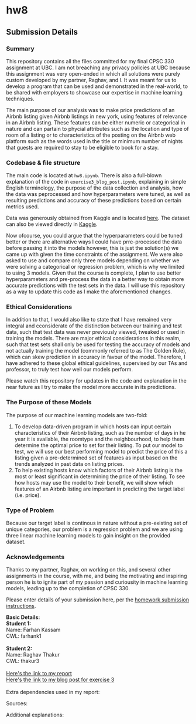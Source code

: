 # hw8

## Submission Details

### Summary 
This repository contains all the files committed for my final CPSC 330 assignment at UBC. I am not breaching any privacy policies at UBC because this assignment was very open-ended in which all solutions were purely custom developed by my partner, Raghav, and I. It was meant for us to develop a program that can be used and demonstrated in the real-world, to be shared with employers to showcase our expertise in machine learning techniques. 

The main purpose of our analysis was to make price predictions of an Airbnb listing given Airbnb listings in new york, using features of relevance in an Airbnb listing. These features can be either numeric or categorical in nature and can partain to phycial attributes such as the location and type of room of a listing or to characteristics of the posting on the Airbnb web platform such as the words used in the title or minimum number of nights that guests are required to stay to be eligible to book for a stay.

### Codebase & file structure
The main code is located at `hw8.ipynb`. There is also a full-blown explanation of the code in `exercise3_blog_post.ipynb`, explaining in simple English terminology, the purpose of the data collection and analysis, how the data was peprocessed and how hyperparameters were tuned, as well as resulting predictions and accuracy of these predictions based on certain metrics used.

Data was generously obtained from Kaggle and is located [here](./AB_NYC_2019.csv). The dataset can also be viewed directly in [Kaggle](https://www.kaggle.com/dgomonov/new-york-city-airbnb-open-data).

Now ofcourse, you could argue that the hyperparameters could be tuned better or there are alternative ways I could have prre-processed the data before passing it into the models however, this is just the solution(s) we came up with given the time constraints of the assignment. We were also asked to use and compare only three models depending on whether we were solving a categorical or regression problem, which is why we limited to using 3 models. Given that the course is complete, I plan to use better hyperparameters and pre-process the data in a better way to obtain more accurate predictions with the test sets in the data. I will use this repository as a way to update this code as I make the aforementioned changes.

### Ethical Considerations

In addition to that, I would also like to state that I have remained very integral and cconsiderate of the distinction between our training and test data, such that test data was never previously viewed, tweaked or used in training the models. There are major ethical considerations in this realm, such that test sets shall only be used for testing the accuracy of models and not actually training the model (commonly referred to as The Golden Rule), which can skew prediction in accuracy in favour of the model. Therefore, I have adhered to these global ethical guidelines, supervised by our TAs and professor, to truly test how well our models perform. 

Please watch this repository for updates in the code and explanation in the near future as I try to make the model more accurate in its predictions.

### The Purpose of these Models

The purpose of our machine learning models are two-fold:
1) To develop data-driven program in which hosts can input certain characteristics of their Airbnb listing, such as the number of days in he year it is available, the roomtype and the neighbourhood, to help them determine the optimal price to set for their listing. To put our model to test, we will use our best performing model to predict the price of this a listing given a pre-determined set of features as input based on the trends analyzed in past data on listing prices.
2) To help existing hosts know which factors of their Airbnb listing is the most or least significant in determining the price of their listing. To see how hosts may use the model to their benefit, we will show which features of an Airbnb listing are important in predicting the target label (i.e. price).

### Type of Problem
Because our target label is continous in nature without a pre-existing set of unique categories, our problem is a regression problem and we are using three linear machine learning models to gain insight on the provided dataset.

### Acknowledgements

Thanks to my partner, Raghav, on working on this, and several other assignments in the course, with me, and being the motivating and inspiring person he is to ignite part of my passion and curiousity in machine learning models, leading up to the completion of CPSC 330.

Please enter details of your submission here, per the [homework submission instructions](https://github.students.cs.ubc.ca/cpsc330-2019w-t2/home/blob/master/docs/homework_instructions.md).

**Basic Details:** <br>
**Student 1:** <br>
Name: Farhan Kassam <br>
CWL: farhank1 <br> <br>
**Student 2:** <br>
Name: Raghav Thakur <br>
CWL: thakur3 <br><br>
[Here's the link to my report](./hw8.ipynb) <br>
[Here's the link to my blog post for exercise 3](./exercise3_blog_post.ipynb)
<br><br>
Extra dependencies used in my report:

Sources:

Additional explanations:

